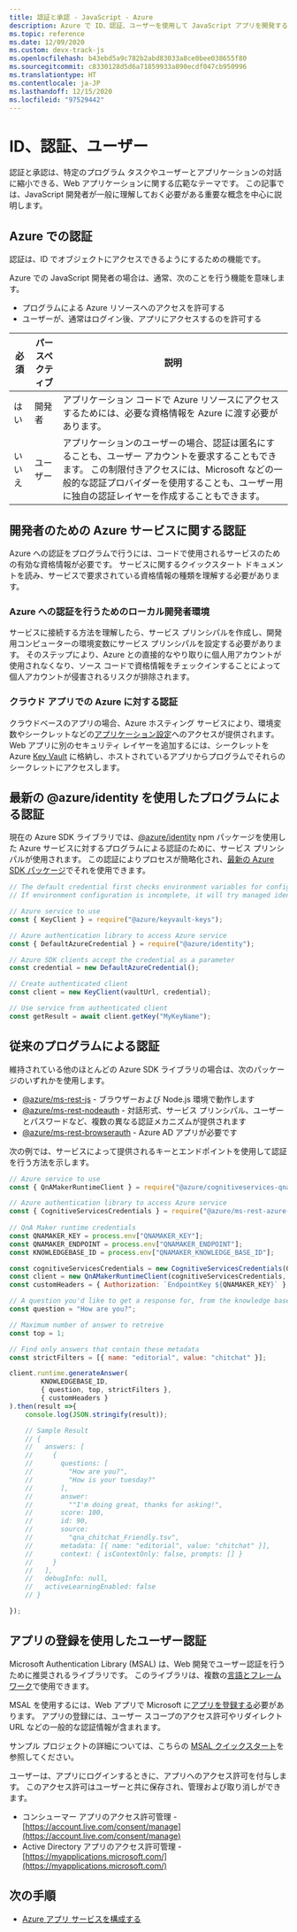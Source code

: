 ```yaml
---
title: 認証と承認 - JavaScript - Azure
description: Azure で ID、認証、ユーザーを使用して JavaScript アプリを開発する方法について説明します。
ms.topic: reference
ms.date: 12/09/2020
ms.custom: devx-track-js
ms.openlocfilehash: b43ebd5a9c782b2abd83033a8ce0bee038655f80
ms.sourcegitcommit: c8330128d5d6a71859933a890ecdf047cb950996
ms.translationtype: HT
ms.contentlocale: ja-JP
ms.lasthandoff: 12/15/2020
ms.locfileid: "97529442"
---
```

# <a name="identity-authentication-and-users"></a>ID、認証、ユーザー

認証と承認は、特定のプログラム タスクやユーザーとアプリケーションの対話に縮小できる、Web アプリケーションに関する広範なテーマです。 この記事では、JavaScript 開発者が一般に理解しておく必要がある重要な概念を中心に説明します。 

## <a name="authentication-with-azure"></a>Azure での認証

認証は、ID でオブジェクトにアクセスできるようにするための機能です。 

Azure での JavaScript 開発者の場合は、通常、次のことを行う機能を意味します。

* プログラムによる Azure リソースへのアクセスを許可する
* ユーザーが、通常はログイン後、アプリにアクセスするのを許可する

|必須|パースペクティブ|説明|
|--|--|--|
|はい|開発者|アプリケーション コードで Azure リソースにアクセスするためには、必要な資格情報を Azure に渡す必要があります。|
|いいえ|ユーザー|アプリケーションのユーザーの場合、認証は匿名にすることも、ユーザー アカウントを要求することもできます。 この制限付きアクセスには、Microsoft などの一般的な認証プロバイダーを使用することも、ユーザー用に独自の認証レイヤーを作成することもできます。|

## <a name="authentication-for-developers-to-azure-services"></a>開発者のための Azure サービスに関する認証

Azure への認証をプログラムで行うには、コードで使用されるサービスのための有効な資格情報が必要です。 サービスに関するクイックスタート ドキュメントを読み、サービスで要求されている資格情報の種類を理解する必要があります。 

### <a name="local-developer-environment-for-authenticating-to-azure"></a>Azure への認証を行うためのローカル開発者環境

サービスに接続する方法を理解したら、サービス プリンシパルを作成し、開発用コンピューターの環境変数にサービス プリンシパルを設定する必要があります。 そのステップにより、Azure との直接的なやり取りに個人用アカウントが使用されなくなり、ソース コードで資格情報をチェックインすることによって個人アカウントが侵害されるリスクが排除されます。 

### <a name="cloud-apps-authenticating-to-azure"></a>クラウド アプリでの Azure に対する認証

クラウドベースのアプリの場合、Azure ホスティング サービスにより、環境変数やシークレットなどの[アプリケーション設定](../how-to/configure-web-app-settings.md)へのアクセスが提供されます。 Web アプリに別のセキュリティ レイヤーを追加するには、シークレットを Azure [Key Vault](/azure/key-vault) に格納し、ホストされているアプリからプログラムでそれらのシークレットにアクセスします。 

## <a name="modern-programmatic-authentication-with-azureidentity"></a>最新の @azure/identity を使用したプログラムによる認証

現在の Azure SDK ライブラリでは、[@azure/identity](https://www.npmjs.com/package/@azure/identity) npm パッケージを使用した Azure サービスに対するプログラムによる認証のために、サービス プリンシパルが使用されます。 この認証によりプロセスが簡略化され、[最新の Azure SDK パッケージ](https://www.npmjs.com/package/@azure/identity#client-libraries-supporting-authentication-with-azure-identity)でそれを使用できます。 

```javascript
// The default credential first checks environment variables for configuration.
// If environment configuration is incomplete, it will try managed identity.

// Azure service to use
const { KeyClient } = require("@azure/keyvault-keys");

// Azure authentication library to access Azure service
const { DefaultAzureCredential } = require("@azure/identity");

// Azure SDK clients accept the credential as a parameter
const credential = new DefaultAzureCredential();

// Create authenticated client
const client = new KeyClient(vaultUrl, credential);

// Use service from authenticated client
const getResult = await client.getKey("MyKeyName");
```

## <a name="classic-programmatic-authentication"></a>従来のプログラムによる認証

維持されている他のほとんどの Azure SDK ライブラリの場合は、次のパッケージのいずれかを使用します。 

* [@azure/ms-rest-js](https://www.npmjs.com/package/@azure/ms-rest-js) - ブラウザーおよび Node.js 環境で動作します
* [@azure/ms-rest-nodeauth](https://www.npmjs.com/package/@azure/ms-rest-nodeauth) - 対話形式、サービス プリンシパル、ユーザーとパスワードなど、複数の異なる認証メカニズムが提供されます
* [@azure/ms-rest-browserauth](https://www.npmjs.com/package/@azure/ms-rest-browserauth) - Azure AD アプリが必要です

次の例では、サービスによって提供されるキーとエンドポイントを使用して認証を行う方法を示します。

```javascript
// Azure service to use
const { QnAMakerRuntimeClient } = require("@azure/cognitiveservices-qnamaker-runtime");

// Azure authentication library to access Azure service
const { CognitiveServicesCredentials } = require("@azure/ms-rest-azure-js");  
 
// QnA Maker runtime credentials
const QNAMAKER_KEY = process.env["QNAMAKER_KEY"];
const QNAMAKER_ENDPOINT = process.env["QNAMAKER_ENDPOINT"];
const KNOWLEDGEBASE_ID = process.env["QNAMAKER_KNOWLEDGE_BASE_ID"];

const cognitiveServicesCredentials = new CognitiveServicesCredentials(QNAMAKER_KEY);
const client = new QnAMakerRuntimeClient(cognitiveServicesCredentials, QNAMAKER_ENDPOINT);
const customHeaders = { Authorization: `EndpointKey ${QNAMAKER_KEY}` };

// A question you'd like to get a response for, from the knowledge base. For example
const question = "How are you?";

// Maximum number of answer to retreive
const top = 1;

// Find only answers that contain these metadata
const strictFilters = [{ name: "editorial", value: "chitchat" }];

client.runtime.generateAnswer( 
        KNOWLEDGEBASE_ID,
        { question, top, strictFilters },
        { customHeaders }
).then(result =>{
    console.log(JSON.stringify(result));

    // Sample Result
    // {
    //   answers: [
    //     {
    //       questions: [
    //         "How are you?",
    //         "How is your tuesday?"
    //       ],
    //       answer:
    //         ""I'm doing great, thanks for asking!",
    //       score: 100,
    //       id: 90,
    //       source:
    //         "qna_chitchat_Friendly.tsv",
    //       metadata: [{ name: "editorial", value: "chitchat" }],
    //       context: { isContextOnly: false, prompts: [] }
    //     }
    //   ],
    //   debugInfo: null,
    //   activeLearningEnabled: false
    // }

});

```

## <a name="user-authentication-with-an-app-registration"></a>アプリの登録を使用したユーザー認証

Microsoft Authentication Library (MSAL) は、Web 開発でユーザー認証を行うために推奨されるライブラリです。 このライブラリは、複数の[言語とフレームワーク](/azure/active-directory/develop/msal-overview#languages-and-frameworks)で使用できます。

MSAL を使用するには、Web アプリで Microsoft に[アプリを登録する](/azure/active-directory/develop/quickstart-register-app)必要があります。 アプリの登録には、ユーザー スコープのアクセス許可やリダイレクト URL などの一般的な認証情報が含まれます。 

サンプル プロジェクトの詳細については、こちらの [MSAL クイックスタート](/azure/active-directory/develop/quickstart-v2-javascript)を参照してください。

ユーザーは、アプリにログインするときに、アプリへのアクセス許可を付与します。 このアクセス許可はユーザーと共に保存され、管理および取り消しができます。

* コンシューマー アプリのアクセス許可管理 - [https://account.live.com/consent/manage](https://account.live.com/consent/manage)
* Active Directory アプリのアクセス許可管理 - [https://myapplications.microsoft.com/](https://myapplications.microsoft.com/)

## <a name="next-steps"></a>次の手順

* [Azure アプリ サービスを構成する](../how-to/configure-web-app-settings.md)